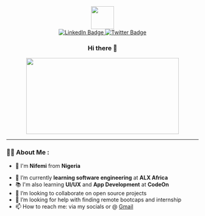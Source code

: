 <div id="header" align="center">
  <img src="https://media.giphy.com/media/M9gbBd9nbDrOTu1Mqx/giphy.gif" width="60"/>
</di>

<div id="badges">
  <a href="https://www.linkedin.com/in/faith-amuda-033736206/">
    <img src="https://img.shields.io/badge/LinkedIn-blue?style=for-the-badge&logo=linkedin&logoColor=white" alt="LinkedIn Badge"/>
  </a>
  <!--
  <a href="your-youtube-URL">
    <img src="https://img.shields.io/badge/YouTube-red?style=for-the-badge&logo=youtube&logoColor=white" alt="Youtube Badge"/>
  </a>
  -->
  
  <a href="https://mobile.twitter.com/nifemifaith07">
    <img src="https://img.shields.io/badge/Twitter-blue?style=for-the-badge&logo=twitter&logoColor=white" alt="Twitter Badge"/>
  </a>
</div>

<div>
  <img src="https://komarev.com/ghpvc/?username=your-github-username&style=flat-square&color=blue" alt=""/>
</div>

### Hi there 👋

<div align="center">
  <img src="https://media.giphy.com/media/dWesBcTLavkZuG35MI/giphy.gif" width="400" height="200"/>
</div>

---
<div align="left">

### :woman_technologist: About Me :

<!--
**nifemifaith07/nifemifaith07** is a ✨ _special_ ✨ repository because its `README.md` (this file) appears on your GitHub profile.

Here are some ideas to get you started:
-->
- 👧 I'm **Nifemi** from **Nigeria**
<!--
- 🔭 I’m currently working on
- 💬 Ask me about ...
- 😄 Pronouns: ...
- ⚡ Fun fact: 
-->
- 🌱 I’m currently **learning software engineering** at **ALX Africa**
- 📚 I'm  also learning **UI/UX** and **App Development** at **CodeOn**
- 👯 I’m looking to collaborate on open source projects
- 🤔 I’m looking for help with finding remote bootcaps and internship
- 📫 How to reach me: via my socials or @ [Gmail](nifemifaith07@gmail.com)
</div>
